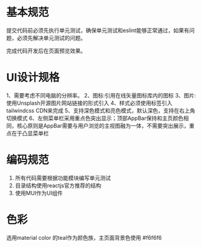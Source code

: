 # 基本规范
提交代码前必须先执行单元测试，确保单元测试和eslint能够正常通过，如果有问题，必须先解决单元测试的问题。

完成代码开发后在页面预览效果。

# UI设计规格
1、需要考虑不同电脑的分辨率。
2、图标:引用在线矢量图标库内的图标
3、图片: 使用Unsplash开源图片网站链接的形式引入
4、样式必须使用<link>标签引入 tailwindcss CDN来完成
5、支持深色模式和亮色模式，默认深色，支持在右上角切换模式
6、左侧菜单栏采用重点色突出显示；顶部AppBar保持和主页颜色相同，核心原则是AppBar需要与用户浏览的主视图融为一体，不需要突出展示，重点在于凸显菜单栏

# 编码规范
1. 所有代码需要根据功能模块编写单元测试
2. 目录结构使用reactjs官方推荐的结构
3. 使用MUI作为UI组件

# 色彩
选用material color 的teal作为颜色族，主页面背景色使用 #f6f6f6
